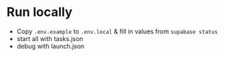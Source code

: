 # Run locally

- Copy `.env.example` to `.env.local` & fill in values from `supabase status`
- start all with tasks.json
- debug with launch.json
